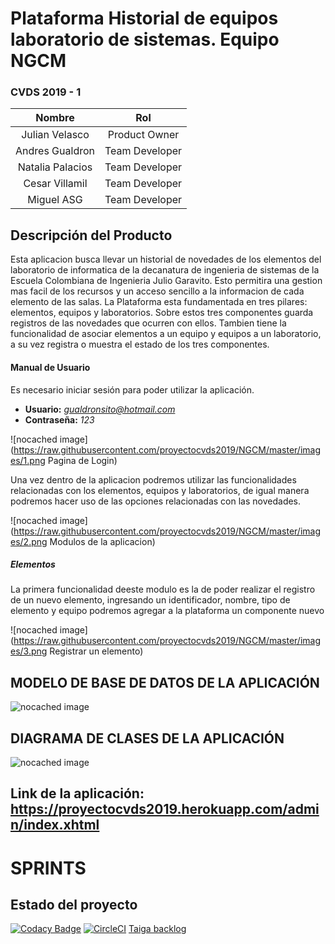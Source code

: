 # Plataforma Historial de equipos laboratorio de sistemas. Equipo NGCM
### CVDS 2019 - 1
|     Nombre    |     Rol         |
|:--------------:|:-------------: |
|Julian Velasco|Product Owner|
|Andres Gualdron|Team Developer|
|Natalia Palacios|Team Developer|
|Cesar Villamil|Team Developer|
|Miguel ASG|Team Developer|

## Descripción del Producto
Esta aplicacion busca llevar un historial de novedades de los elementos del laboratorio de informatica de la decanatura de ingenieria de sistemas de la Escuela Colombiana de Ingenieria Julio Garavito. Esto permitira una gestion mas facil de los recursos y un acceso sencillo a la informacion de cada elemento de las salas. 
La Plataforma esta fundamentada en tres pilares: elementos, equipos y laboratorios. Sobre estos tres componentes guarda registros de las novedades que ocurren con ellos. Tambien tiene la funcionalidad de asociar elementos a un equipo y equipos a un laboratorio, a su vez registra o muestra el estado de los tres componentes.  
#### Manual de Usuario
Es necesario iniciar sesión para poder utilizar la aplicación.
+ **Usuario:** *gualdronsito@hotmail.com*
+ **Contraseña:** *123*

![nocached image](https://raw.githubusercontent.com/proyectocvds2019/NGCM/master/images/1.png Pagina de Login)

Una vez dentro de la aplicacion podremos utilizar las funcionalidades relacionadas con los elementos, equipos y laboratorios, de igual manera podremos hacer uso de las opciones relacionadas con las novedades.

![nocached image](https://raw.githubusercontent.com/proyectocvds2019/NGCM/master/images/2.png Modulos de la aplicacion)

##### Elementos
La primera funcionalidad deeste modulo es la de poder realizar el registro de un nuevo elemento, ingresando un identificador, nombre, tipo de elemento y equipo podremos agregar a la plataforma un componente nuevo

![nocached image](https://raw.githubusercontent.com/proyectocvds2019/NGCM/master/images/3.png Registrar un elemento)
## MODELO DE BASE DE DATOS DE LA APLICACIÓN
![nocached image](http://www.plantuml.com/plantuml/proxy?cache=no&src=https://raw.github.com/proyectocvds2019/NGCM/master/modeloBaseDatos.puml)

## DIAGRAMA DE CLASES DE LA APLICACIÓN
![nocached image](http://www.plantuml.com/plantuml/proxy?cache=no&src=https://raw.github.com/proyectocvds2019/NGCM/master/diagramaClases.puml)

## Link de la aplicación: https://proyectocvds2019.herokuapp.com/admin/index.xhtml

# SPRINTS



## Estado del proyecto
[![Codacy Badge](https://api.codacy.com/project/badge/Grade/2c430545fff64cf8a324cf969958f1c7)](https://www.codacy.com/app/AndresFelipeGualdron/NGCM?utm_source=github.com&amp;utm_medium=referral&amp;utm_content=proyectocvds2019/NGCM&amp;utm_campaign=Badge_Grade)
[![CircleCI](https://circleci.com/gh/proyectocvds2019/NGCM.svg?style=svg)](https://circleci.com/gh/proyectocvds2019/NGCM)
[Taiga backlog](https://tree.taiga.io/project/gualdronsito-historial-de-equipos-labinfo/backlog)

